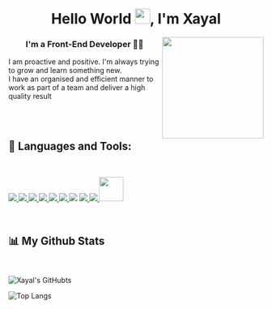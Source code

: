 <h1 align="center">Hello World <img src="https://raw.githubusercontent.com/MartinHeinz/MartinHeinz/master/wave.gif" width="30px">, I'm Xayal</h1>
<img width="200px" align='right' src="https://media2.giphy.com/media/ahVlmHJzTMxygUxUou/giphy.gif?cid=790b761134404c750dc39cc55267d8a8a66ae0b7ec62c2e8&rid=giphy.gif&ct=s"/>
<h3 align="center">I'm a Front-End Developer 👨‍💻</h3> 
<p align='left'>I am proactive and positive. I'm always trying to grow and learn something new.<br> I have an organised and efficient manner to work as part of a team and deliver a high quality result</p>  <br>  <br>

## 🚀 Languages and Tools:
  <br>
<p align="left"> 
    <a href="https://www.w3.org/html/" target="_blank"> <img src="https://img.icons8.com/color/48/000000/html-5.png" /> </a> 
    <a href="https://www.w3schools.com/css/" target="_blank"> <img src="https://img.icons8.com/color/48/000000/css3.png"/> </a> 
    <a href="https://material-ui.com/" target="_blank"> <img src="https://img.icons8.com/color/48/000000/bootstrap.png"/> </a> 
    <a href="https://reactjs.org/" target="_blank"> <img src="https://img.icons8.com/color/48/000000/react-native.png"/> </a>
    <a href="https://redux.js.org" target="_blank"> <img src="https://img.icons8.com/color/48/000000/redux.png"/> </a>
    <a href="https://developer.mozilla.org/en-US/docs/Web/JavaScript" target="_blank"> <img src="https://img.icons8.com/color/48/000000/javascript.png"/> </a> 
    <a href="https://material-ui.com/" target="_blank"><img src="https://img.icons8.com/ios-filled/50/000000/jquery.png"/></a>
    <a href="https://firebase.google.com/" target="_blank"> <img src="https://img.icons8.com/color/48/000000/firebase.png"/> </a> 
    <a href="https://git-scm.com/" target="_blank"> <img src="https://img.icons8.com/color/48/000000/git.png"/> </a>
    <a href="https://git-scm.com/" target="_blank"> <img style="width: 48px" src="https://cdn2.downdetector.com/static/uploads/c/300/0d4f7/figma2.png"/> </a>    
</p>
  <br>

## 📊 My Github Stats 
  <br>
 
![Xayal's GitHubts](https://github-readme-stats.vercel.app/api?username=XayalAhmad&show_icons=true&count_private=true&theme=ayu-mirage&hide_border=true)

![Top Langs](https://github-readme-stats.vercel.app/api/top-langs/?username=xayalahmad&langs_count=8&count_private=true&layout=compact&theme=ayu-mirage&hide_border=true)
